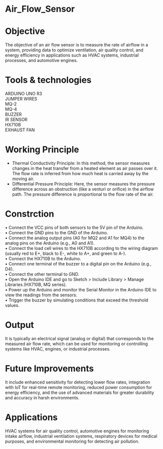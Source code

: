 # Air_Flow_Sensor
# Objective
The objective of an air flow sensor is to measure the rate of airflow in a system, providing data to optimize ventilation, air quality control, and energy efficiency in applications such as HVAC systems, industrial processes, and automotive engines.
# Tools & technologies
ARDUINO UNO R3  
JUMPER WIRES  
MQ-2  
MQ-4  
BUZZER  
IR SENSOR  
HX710B  
EXHAUST FAN  
# Working Principle
- Thermal Conductivity Principle: In this method, the sensor measures changes in the heat transfer from a heated element as air passes over it. The flow rate is inferred from how much heat is carried away by the moving air.  
- Differential Pressure Principle: Here, the sensor measures the pressure difference across an obstruction (like a venturi or orifice) in the airflow path. The pressure difference is proportional to the flow rate of the air.
# Constrction
•	Connect the VCC pins of both sensors to the 5V pin of the Arduino.  
•	Connect the GND pins to the GND of the Arduino.  
•	Connect the analog output pins (A0 for MQ2 and A1 for MQ4) to the analog pins on the Arduino (e.g., A0 and A1).    
•	Connect the load cell wires to the HX710B according to the wiring diagram (usually red to E+, black to E-, white to A+, and green to A-).  
• Connect the HX710B to the Arduino.  
•	Connect one terminal of the buzzer to a digital pin on the Arduino (e.g., D4).  
•	Connect the other terminal to GND.  
•	Open the Arduino IDE and go to Sketch > Include Library > Manage Libraries.(HX710B, MQ series).  
•	Power up the Arduino and monitor the Serial Monitor in the Arduino IDE to view the readings from the sensors.  
•	Trigger the buzzer by simulating conditions that exceed the threshold values.  
# Output
It is typically an electrical signal (analog or digital) that corresponds to the measured air flow rate, which can be used for monitoring or controlling systems like HVAC, engines, or industrial processes.
# Future Improvements
It include enhanced sensitivity for detecting lower flow rates, integration with IoT for real-time remote monitoring, reduced power consumption for energy efficiency, and the use of advanced materials for greater durability and accuracy in harsh environments.
# Applications
HVAC systems for air quality control, automotive engines for monitoring intake airflow, industrial ventilation systems, respiratory devices for medical purposes, and environmental monitoring for detecting air pollution.
